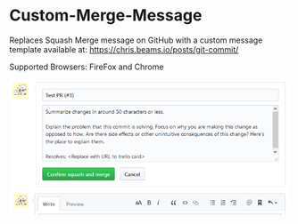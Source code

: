 # Custom-Merge-Message
Replaces Squash Merge message on GitHub with a custom message template available at: https://chris.beams.io/posts/git-commit/ 

Supported Browsers: FireFox and Chrome

![Preview](https://github.com/JiDevOps/Custom-Merge-Message/blob/master/Instructions/PR%20Custom%20Message.png)
